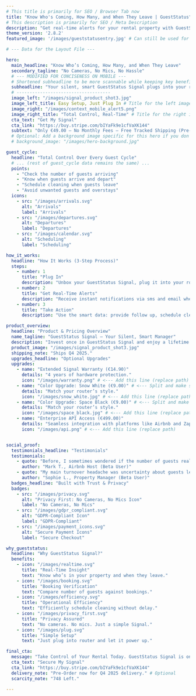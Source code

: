 ```yaml
---
# This title is primarily for SEO / Browser Tab now
title: "Know Who's Coming, How Many, and When They Leave | GuestStatus"
# This description is primarily for SEO / Meta Description
description: "Get real-time alerts for your rental property with GuestStatus Signal. No cameras, no mics, no hassle. Verify bookings, schedule cleanings, and more."
theme_version: '2.8.2'
featured_image: '/images/gueststatusentry.jpg' # Can still be used for SEO/Sharing, but not the layout

# --- Data for the Layout File ---

hero:
  main_headline: "Know Who’s Coming, How Many, and When They Leave"
  secondary_tagline: "No Cameras, No Mics, No Hassle"
  # --- MODIFIED FOR CONCISENESS ON MOBILE ---
  # Shortened subheadline to be more scannable while keeping key benefits/actions
  subheadline: "Your silent, smart GuestStatus Signal plugs into your router and sends free, real-time alerts. Verify number of guests, schedule cleaning, and act swiftly when unexpected acts occur."
  # ------------------------------------
  image_left: "/images/signal_product_shot3.jpg"
  image_left_title: Easy Setup, Just Plug In # Title for the left image
  image_right: "/images/context_mobile_alert5.png"
  image_right_title: "Total Control, Real-Time" # Title for the right image
  cta_text: "Get My Signal"
  cta_link: "https://buy.stripe.com/bIYaFk9e1cfVaXK144"
  subtext: "Only €49.00 – No Monthly Fees – Free Tracked Shipping (Pre-Order: Ships Q4 2025)"
  # Optional: Add a background image specific for this hero if you don't want the featured_image
  # background_image: "/images/hero-background.jpg"

guest_cycle:
  headline: "Total Control Over Every Guest Cycle"
  # ... (rest of guest_cycle data remains the same) ...
  points:
    - "Check the number of guests arriving"
    - "Know when guests arrive and depart"
    - "Schedule cleaning when guests leave"
    - "Avoid unwanted guests and overstays"
  icons:
    - src: "/images/arrivals.svg"
      alt: "Arrivals"
      label: "Arrivals"
    - src: "/images/departures.svg"
      alt: "Departures"
      label: "Departures"
    - src: "/images/calendar.svg"
      alt: "Scheduling"
      label: "Scheduling"

how_it_works:
  headline: "How It Works (3-Step Process)"
  steps:
    - number: 1
      title: "Plug In"
      description: "Unbox your GuestStatus Signal, plug it into your router using the included cable, and let it power up. It’s truly plug-and-play—no tech headaches."
    - number: 2
      title: "Get Real-Time Alerts"
      description: "Receive instant notifications via sms and email when guests arrive or depart. Each alert shows the number of people, giving you full control."
    - number: 3
      title: "Take Action"
      description: "Use the smart data: provide follow up, schedule cleaning, tackle issues as squatting, and more. Enjoy complete operational control."

product_overview:
  headline: "Product & Pricing Overview"
  name_tagline: "GuestStatus Signal – Your Silent, Smart Manager"
  description: "Invest once in GuestStatus Signal and enjoy a lifetime of free, reliable alerts. Ensure every booking is executed exactly as planned—all without compromising guest privacy. Only €49.00 and it plugs directly into your router for instantaneous alerts of arrivals and departures."
  product_image: "/images/signal_product_shot3.jpg"
  shipping_note: "Ships Q4 2025."
  upgrades_headline: "Optional Upgrades"
  upgrades:
    - name: "Extended Signal Warranty (€14.90)"
      details: "4 years of hardware protection."
      icon: "/images/warranty.png" # <--- Add this line (replace path)
    - name: "Color Upgrade: Snow White (€9.00)" # <--- Split and make specific
      details: "Match your router’s style."
      icon: "/images/snow_white.jpg" # <--- Add this line (replace path)
    - name: "Color Upgrade: Space Black (€9.00)" # <--- Split and make specific
      details: "Match your router’s style."
      icon: "/images/space_black.jpg" # <--- Add this line (replace path)
    - name: "Enterprise API Access (€499.00)"
      details: "Seamless integration with platforms like Airbnb and Zapier."
      icon: "/images/api.png" # <--- Add this line (replace path)


social_proof:
  testimonials_headline: "Testimonials"
  testimonials:
    - quote: "Before, I sometimes wondered if the number of guests really matched the booking. Now, the Signal gives me a subtle data point – a quiet notification if it detects more activity than the reservation suggests. This empowers me to verify things discreetly if needed. That level of certainty is a huge relief."
      author: "Mark T., Airbnb Host (Beta User)"
    - quote: "My main turnover headache was uncertainty about guests leaving. Signal's alert when the property is truly empty is a game-changer. It ensures precise cleaning scheduling and efficient operations, saving time while respecting guest privacy."
      author: "Sophie L., Property Manager (Beta User)"
  badges_headline: "Built with Trust & Privacy"
  badges:
    - src: "/images/privacy.svg"
      alt: "Privacy First: No Cameras, No Mics Icon"
      label: "No Cameras, No Mics"
    - src: "/images/gdpr_compliant.svg"
      alt: "GDPR-Compliant Icon"
      label: "GDPR-Compliant"
    - src: "/images/payment_icons.svg"
      alt: "Secure Payment Icons"
      label: "Secure Checkout"

why_gueststatus:
  headline: "Why GuestStatus Signal?"
  benefits:
    - icon: "/images/realtime.svg"
      title: "Real-Time Insight"
      text: "Know who’s in your property and when they leave."
    - icon: "/images/booking.svg"
      title: "Booking Verification"
      text: "Compare number of guests against bookings."
    - icon: "/images/efficiency.svg"
      title: "Operational Efficiency"
      text: "Efficiently schedule cleaning without delay."
    - icon: "/images/privacy_first.svg"
      title: "Privacy Assured"
      text: "No cameras. No mics. Just a simple Signal."
    - icon: "/images/plug.svg"
      title: "Simple Setup"
      text: "Just plug into router and let it power up."

final_cta:
  message: "Take Control of Your Rental Today. GuestStatus Signal is only <span class='f2 b navy dbi'>€49.00</span>—<span class='navy b'>no subscriptions, no monthly fees</span>. Secure your device and your peace of mind now."
  cta_text: "Secure My Signal"
  cta_link: "https://buy.stripe.com/bIYaFk9e1cfVaXK144"
  delivery_note: "Pre-Order now for Q4 2025 delivery." # Optional
  scarcity_note: "748 Left."

---
```

<!-- BODY MUST BE EMPTY BELOW THIS LINE -->